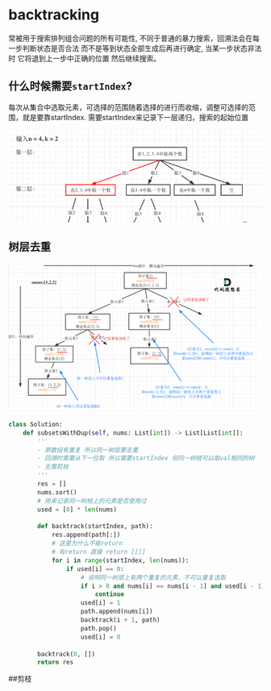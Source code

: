 # backtracking

常被用于搜索排列组合问题的所有可能性, 不同于普通的暴力搜索，回溯法会在每一步判断状态是否合法 而不是等到状态全部生成后再进行确定, 当某一步状态非法时 它将退到上一步中正确的位置 然后继续搜索。

## 什么时候需要`startIndex`?
每次从集合中选取元素，可选择的范围随着选择的进行而收缩，调整可选择的范围，就是要靠startIndex. 需要startIndex来记录下一层递归，搜索的起始位置

![img.png](img.png)


## 树层去重
![img_1.png](img_1.png)
```python
class Solution:
    def subsetsWithDup(self, nums: List[int]) -> List[List[int]]:
        '''
        - 原数组有重复 所以同一树层要去重
        - 回溯时需要从下一位取 所以需要startIndex 但同一树枝可以取val相同的树
        - 无需剪枝
        '''
        res = []
        nums.sort()
        # 用来记录同一树枝上的元素是否使用过
        used = [0] * len(nums)

        def backtrack(startIndex, path):
            res.append(path[:])
            # 这里为什么不能return
            # 有return 直接 return [[]]
            for i in range(startIndex, len(nums)):
                if used[i] == 0:
                    # 说明同一树层上有两个重复的元素，不可以重复选取
                    if i > 0 and nums[i] == nums[i - 1] and used[i - 1] == 0:
                        continue
                    used[i] = 1
                    path.append(nums[i])
                    backtrack(i + 1, path)
                    path.pop()
                    used[i] = 0

        backtrack(0, [])
        return res
```
##剪枝
